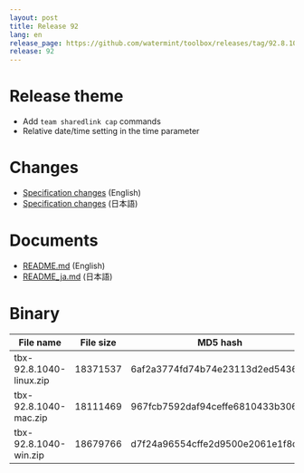```yaml
---
layout: post
title: Release 92
lang: en
release_page: https://github.com/watermint/toolbox/releases/tag/92.8.1040
release: 92
---
```


# Release theme

* Add `team sharedlink cap` commands
* Relative date/time setting in the time parameter

# Changes

* [Specification changes](https://github.com/watermint/toolbox/blob/92.8.1040/docs/releases/changes92.md) (English)
* [Specification changes](https://github.com/watermint/toolbox/blob/92.8.1040/docs/releases/changes92.md) (日本語)

# Documents

* [README.md](https://github.com/watermint/toolbox/blob/92.8.1040/README.md) (English)
* [README_ja.md](https://github.com/watermint/toolbox/blob/92.8.1040/README_ja.md) (日本語)

# Binary

| File name               | File size | MD5 hash                         | SHA256 hash                                                      |
|-------------------------|-----------|----------------------------------|------------------------------------------------------------------|
| tbx-92.8.1040-linux.zip | 18371537  | 6af2a3774fd74b74e23113d2ed54365b | fca926ece55d7685cfd0d618c25ce238cec1d6ffb5ceb07c168906124bf6909b |
| tbx-92.8.1040-mac.zip   | 18111469  | 967fcb7592daf94ceffe6810433b306f | c0f175542cc45421773b40bb1a15a7f26015aeb99a32de0f8c041d7373a6be32 |
| tbx-92.8.1040-win.zip   | 18679766  | d7f24a96554cffe2d9500e2061e1f8dc | 7278a3ac91dd806f9c43965456cbe30d732f9e92516b8e63fd43dd5866a9f7be |


